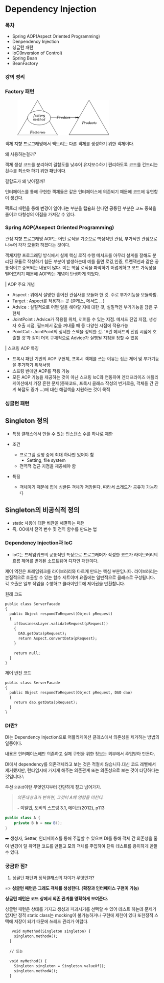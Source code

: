 # Dependency Injection

### 목차

* Spring AOP(Aspect Oriented Programming)
* Denpendency Injection
* 싱글턴 패턴
* IoC(Inversion of Control)
* Spring Bean
* BeanFactory

### 강의 정리

### Factory 패턴

<figure><img src="../.gitbook/assets/image.png" alt=""><figcaption></figcaption></figure>

객체 지향 프로그래밍에서 팩토리는 다른 객체를 생성하기 위한 객체이다.&#x20;

왜 사용하는걸까?&#x20;

객체 생성 코드를 분리하여 결합도를 낮추어 유지보수하기 편리하도록 코드를 건드리는 횟수를 최소화 하기 위한 패턴이다.&#x20;

결합도가 왜 낮아질까?

인터페이스를 통해 구현한 객체들은 같은 인터페이스에 의존되기 때문에 코드에 유연함이 생긴다.&#x20;

팩토리 패턴을 통해 변경이 일어나는 부분을 캡슐화 한다면 공통된 부분은 코드 중복을 줄이고 다형성의 이점을 가져갈 수 있다.



### Spring AOP(Asepect Oriented Programming)

관점 지향 프로그래밍 AOP는 어떤 로직을 기준으로 핵심적인 관점, 부가적인 관점으로 나누어 각각 모듈화 하겠다는 것이다.

객체지향 프로그래밍 방식에서 실제 핵심 로직 수행 메서드를 아무리 설계를 잘해도 분리된 모듈로 작성하기 힘든 부분이 발생하는데 예를 들면 로깅,인증, 트랜잭션과 같은 공통적이고 중복되는 내용이 많다. 이는 핵심 로직을 파악하기 어렵게하고 코드 가독성을 떨어뜨리기 때문에 AOP라는 개념이 탄생하게 되었다.



\| AOP 주요 개념

* Aspect : 위에서 설명한 흩어진 관심사를 모듈화 한 것. 주로 부가기능을 모듈화함.
* Target : Aspect를 적용하는 곳 (클래스, 메서드 .. )
* Advice : 실질적으로 어떤 일을 해야할 지에 대한 것, 실질적인 부가기능을 담은 구현체
* JointPoint : Advice가 적용될 위치, 끼어들 수 있는 지점. 메서드 진입 지점, 생성자 호출 시점, 필드에서 값을 꺼내올 때 등 다양한 시점에 적용가능
* PointCut : JointPoint의 상세한 스펙을 정의한 것. 'A란 메서드의 진입 시점에 호출할 것'과 같이 더욱 구체적으로 Advice가 실행될 지점을 정할 수 있음

&#x20;

\| 스프링 AOP 특징

* 프록시 패턴 기반의 AOP 구현체, 프록시 객체를 쓰는 이유는 접근 제어 및 부가기능을 추가하기 위해서임
* 스프링 빈에만 AOP를 적용 가능
* 모든 AOP 기능을 제공하는 것이 아닌 스프링 IoC와 연동하여 엔터프라이즈 애플리케이션에서 가장 흔한 문제(중복코드, 프록시 클래스 작성의 번거로움, 객체들 간 관계 복잡도 증가 ...)에 대한 해결책을 지원하는 것이 목적

### 싱글턴 패턴

## Singleton 정의 <a href="#singleton" id="singleton"></a>

* 특정 클래스에서 만들 수 있는 인스턴스 수를 하나로 제한
*   조건

    * 프로그램 실행 중에 최대 하나만 있어야 함
      * Setting, file system
    * 전역적 접근 지점을 제공해야 함


* 특징
  * 객체이기 때문에 힙에 싱글톤 객체가 저장된다. 따라서 쓰레드간 공유가 가능하다

## Singleton의 비공식적 정의 <a href="#singleton" id="singleton"></a>

* static 사용에 대한 비판을 해결하는 패턴
* 즉, OO에서 전역 변수 및 전역 함수를 만드는 법

### Dependency Injection과 IoC

* IoC는 프레임워크의 공통적인 특징으로 프로그래머가 작성한 코드가 라이브러리의 흐름 제어를 받게된 소프트웨어 디자인 패턴이다.&#x20;

제어 역전은 프레임워크를 라이브러리와 다르게 만드는 핵심 부분입니다. 라이브러리는 본질적으로 호출할 수 있는 함수 세트이며 요즘에는 일반적으로 클래스로 구성됩니다. 각 호출은 일부 작업을 수행하고 클라이언트에 제어권을 반환합니다.

원래 코드

```
public class ServerFacade
{
  public Object respondToRequest(Object pRequest)
  {
    if(businessLayer.validateRequest(pRequest))
    {
      DAO.getData(pRequest);
      return Aspect.convertData(pRequest);
    }

    return null;
  }
}
```

제어 반전 코드

```
public class ServerFacade
{
  public Object respondToRequest(Object pRequest, DAO dao)
  {
    return dao.getData(pRequest);
  }
}
```

### DI란?

DI는 Dependency Injection으로 어플리케이션 클래스에서 의존성을 제거하는 방법의 일종이다.

내용은 인터페이스에만 의존하고 실제 구현을 위한 정보는   외부에서 주입받아 만든다.

DI에서 dependency를 의존객체라고 보는 것은 적절치 않습니다.대신 코드 레벨에서 제거했지만, 런타임시에 가지게 해주는 의존관계 또는 의존성으로 보는 것이 타당하다는 것입니다.\


우선 `의존성`이란 무엇인지부터 간단하게 짚고 넘어가자.

> _의존대상 B가 변하면, 그것이 A에 영향을 미친다._
>
> **- 이일민, 토비의 스프링 3.1, 에이콘(2012), p113**

```java
public class A {
    private B b = new B();
}
```

➡️ 생성자, Setter, 인터페이스를 통해 주입할 수 있으며 DI를 통해 객체 간 의존성을 줄여 변경이 덜 취약한 코드를 만들고 모의 객체를 주입하여 단위 테스트를 용이하게 만들 수 있다.

### 궁금한 점?

1. 싱글턴 패턴과 정적클래스의 차이가 무엇인가?

\=> **싱글턴 패턴은 그래도 객체를 생성한다. (확장과 인터페이스 구현이 가능)**



**싱글턴 패턴은 코드 상에서 의존 관계를 명확하게 보여준다.**

싱글턴 패턴은 상태를 가지고 생성과 파괴시기를 선택할 수 있어 테스트 하는데 문제가 없지만 정적 static class는 mocking이 불가능하거나 구현에 제한이 있다 또한정적 스택에 저장이 되기 때문에 쓰레드 관리가 어렵다.



```
   void myMethod(Singleton singleton) {
   	singleton.methodA();
  }

  // 또는

  void myMethod() {
  	Singleton singleton = Singleton.valueOf();
  	singleton.methodA();
  }
```
